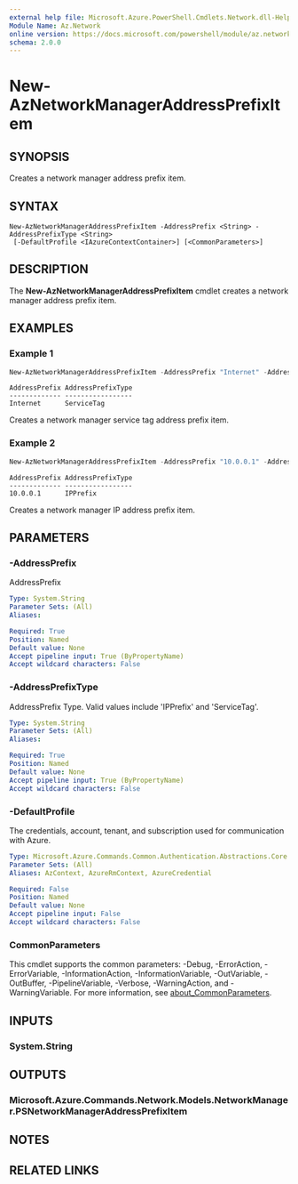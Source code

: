 ```yaml
---
external help file: Microsoft.Azure.PowerShell.Cmdlets.Network.dll-Help.xml
Module Name: Az.Network
online version: https://docs.microsoft.com/powershell/module/az.network/new-aznetworkmanageraddressprefixitem
schema: 2.0.0
---
```


# New-AzNetworkManagerAddressPrefixItem

## SYNOPSIS
Creates a network manager address prefix item.

## SYNTAX

```
New-AzNetworkManagerAddressPrefixItem -AddressPrefix <String> -AddressPrefixType <String>
 [-DefaultProfile <IAzureContextContainer>] [<CommonParameters>]
```

## DESCRIPTION
The **New-AzNetworkManagerAddressPrefixItem** cmdlet creates a network manager address prefix item.

## EXAMPLES

### Example 1
```powershell
New-AzNetworkManagerAddressPrefixItem -AddressPrefix "Internet" -AddressPrefixType "ServiceTag"
```

```output
AddressPrefix AddressPrefixType
------------- -----------------
Internet      ServiceTag
```

Creates a network manager service tag address prefix item.

### Example 2
```powershell
New-AzNetworkManagerAddressPrefixItem -AddressPrefix "10.0.0.1" -AddressPrefixType "IPPrefix"
```

```output
AddressPrefix AddressPrefixType
------------- -----------------
10.0.0.1      IPPrefix
```

Creates a network manager IP address prefix item.

## PARAMETERS

### -AddressPrefix
AddressPrefix

```yaml
Type: System.String
Parameter Sets: (All)
Aliases:

Required: True
Position: Named
Default value: None
Accept pipeline input: True (ByPropertyName)
Accept wildcard characters: False
```

### -AddressPrefixType
AddressPrefix Type. Valid values include 'IPPrefix' and 'ServiceTag'.

```yaml
Type: System.String
Parameter Sets: (All)
Aliases:

Required: True
Position: Named
Default value: None
Accept pipeline input: True (ByPropertyName)
Accept wildcard characters: False
```

### -DefaultProfile
The credentials, account, tenant, and subscription used for communication with Azure.

```yaml
Type: Microsoft.Azure.Commands.Common.Authentication.Abstractions.Core.IAzureContextContainer
Parameter Sets: (All)
Aliases: AzContext, AzureRmContext, AzureCredential

Required: False
Position: Named
Default value: None
Accept pipeline input: False
Accept wildcard characters: False
```

### CommonParameters
This cmdlet supports the common parameters: -Debug, -ErrorAction, -ErrorVariable, -InformationAction, -InformationVariable, -OutVariable, -OutBuffer, -PipelineVariable, -Verbose, -WarningAction, and -WarningVariable. For more information, see [about_CommonParameters](http://go.microsoft.com/fwlink/?LinkID=113216).

## INPUTS

### System.String

## OUTPUTS

### Microsoft.Azure.Commands.Network.Models.NetworkManager.PSNetworkManagerAddressPrefixItem

## NOTES

## RELATED LINKS

